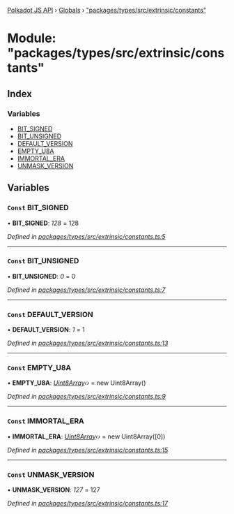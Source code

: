 [Polkadot JS API](../README.md) › [Globals](../globals.md) › ["packages/types/src/extrinsic/constants"](_packages_types_src_extrinsic_constants_.md)

# Module: "packages/types/src/extrinsic/constants"

## Index

### Variables

* [BIT_SIGNED](_packages_types_src_extrinsic_constants_.md#const-bit_signed)
* [BIT_UNSIGNED](_packages_types_src_extrinsic_constants_.md#const-bit_unsigned)
* [DEFAULT_VERSION](_packages_types_src_extrinsic_constants_.md#const-default_version)
* [EMPTY_U8A](_packages_types_src_extrinsic_constants_.md#const-empty_u8a)
* [IMMORTAL_ERA](_packages_types_src_extrinsic_constants_.md#const-immortal_era)
* [UNMASK_VERSION](_packages_types_src_extrinsic_constants_.md#const-unmask_version)

## Variables

### `Const` BIT_SIGNED

• **BIT_SIGNED**: *128* = 128

*Defined in [packages/types/src/extrinsic/constants.ts:5](https://github.com/polkadot-js/api/blob/6ca84425d/packages/types/src/extrinsic/constants.ts#L5)*

___

### `Const` BIT_UNSIGNED

• **BIT_UNSIGNED**: *0* = 0

*Defined in [packages/types/src/extrinsic/constants.ts:7](https://github.com/polkadot-js/api/blob/6ca84425d/packages/types/src/extrinsic/constants.ts#L7)*

___

### `Const` DEFAULT_VERSION

• **DEFAULT_VERSION**: *1* = 1

*Defined in [packages/types/src/extrinsic/constants.ts:13](https://github.com/polkadot-js/api/blob/6ca84425d/packages/types/src/extrinsic/constants.ts#L13)*

___

### `Const` EMPTY_U8A

• **EMPTY_U8A**: *[Uint8Array](../classes/_packages_types_src_codec_raw_.raw.md#static-uint8array)‹›* = new Uint8Array()

*Defined in [packages/types/src/extrinsic/constants.ts:9](https://github.com/polkadot-js/api/blob/6ca84425d/packages/types/src/extrinsic/constants.ts#L9)*

___

### `Const` IMMORTAL_ERA

• **IMMORTAL_ERA**: *[Uint8Array](../classes/_packages_types_src_codec_raw_.raw.md#static-uint8array)‹›* = new Uint8Array([0])

*Defined in [packages/types/src/extrinsic/constants.ts:15](https://github.com/polkadot-js/api/blob/6ca84425d/packages/types/src/extrinsic/constants.ts#L15)*

___

### `Const` UNMASK_VERSION

• **UNMASK_VERSION**: *127* = 127

*Defined in [packages/types/src/extrinsic/constants.ts:17](https://github.com/polkadot-js/api/blob/6ca84425d/packages/types/src/extrinsic/constants.ts#L17)*
